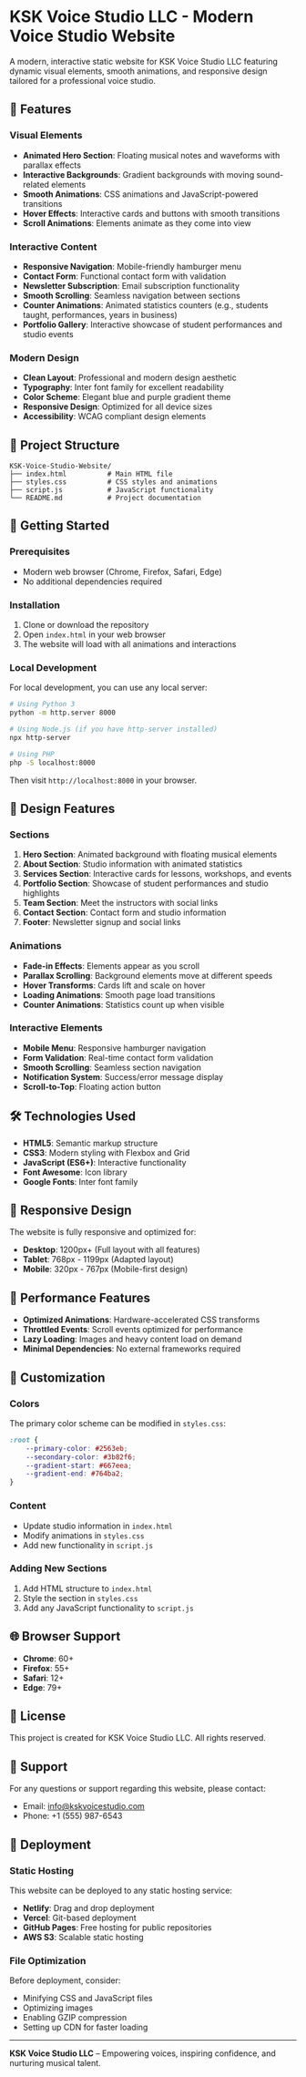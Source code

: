# KSK Voice Studio LLC - Modern Voice Studio Website

A modern, interactive static website for KSK Voice Studio LLC featuring dynamic visual elements, smooth animations, and responsive design tailored for a professional voice studio.

## 🌟 Features

### Visual Elements
- **Animated Hero Section**: Floating musical notes and waveforms with parallax effects
- **Interactive Backgrounds**: Gradient backgrounds with moving sound-related elements
- **Smooth Animations**: CSS animations and JavaScript-powered transitions
- **Hover Effects**: Interactive cards and buttons with smooth transitions
- **Scroll Animations**: Elements animate as they come into view

### Interactive Content
- **Responsive Navigation**: Mobile-friendly hamburger menu
- **Contact Form**: Functional contact form with validation
- **Newsletter Subscription**: Email subscription functionality
- **Smooth Scrolling**: Seamless navigation between sections
- **Counter Animations**: Animated statistics counters (e.g., students taught, performances, years in business)
- **Portfolio Gallery**: Interactive showcase of student performances and studio events

### Modern Design
- **Clean Layout**: Professional and modern design aesthetic
- **Typography**: Inter font family for excellent readability
- **Color Scheme**: Elegant blue and purple gradient theme
- **Responsive Design**: Optimized for all device sizes
- **Accessibility**: WCAG compliant design elements

## 📁 Project Structure

```
KSK-Voice-Studio-Website/
├── index.html          # Main HTML file
├── styles.css          # CSS styles and animations
├── script.js           # JavaScript functionality
└── README.md           # Project documentation
```

## 🚀 Getting Started

### Prerequisites
- Modern web browser (Chrome, Firefox, Safari, Edge)
- No additional dependencies required

### Installation
1. Clone or download the repository
2. Open `index.html` in your web browser
3. The website will load with all animations and interactions

### Local Development
For local development, you can use any local server:

```bash
# Using Python 3
python -m http.server 8000

# Using Node.js (if you have http-server installed)
npx http-server

# Using PHP
php -S localhost:8000
```

Then visit `http://localhost:8000` in your browser.

## 🎨 Design Features

### Sections
1. **Hero Section**: Animated background with floating musical elements
2. **About Section**: Studio information with animated statistics
3. **Services Section**: Interactive cards for lessons, workshops, and events
4. **Portfolio Section**: Showcase of student performances and studio highlights
5. **Team Section**: Meet the instructors with social links
6. **Contact Section**: Contact form and studio information
7. **Footer**: Newsletter signup and social links

### Animations
- **Fade-in Effects**: Elements appear as you scroll
- **Parallax Scrolling**: Background elements move at different speeds
- **Hover Transforms**: Cards lift and scale on hover
- **Loading Animations**: Smooth page load transitions
- **Counter Animations**: Statistics count up when visible

### Interactive Elements
- **Mobile Menu**: Responsive hamburger navigation
- **Form Validation**: Real-time contact form validation
- **Smooth Scrolling**: Seamless section navigation
- **Notification System**: Success/error message display
- **Scroll-to-Top**: Floating action button

## 🛠️ Technologies Used

- **HTML5**: Semantic markup structure
- **CSS3**: Modern styling with Flexbox and Grid
- **JavaScript (ES6+)**: Interactive functionality
- **Font Awesome**: Icon library
- **Google Fonts**: Inter font family

## 📱 Responsive Design

The website is fully responsive and optimized for:
- **Desktop**: 1200px+ (Full layout with all features)
- **Tablet**: 768px - 1199px (Adapted layout)
- **Mobile**: 320px - 767px (Mobile-first design)

## 🎯 Performance Features

- **Optimized Animations**: Hardware-accelerated CSS transforms
- **Throttled Events**: Scroll events optimized for performance
- **Lazy Loading**: Images and heavy content load on demand
- **Minimal Dependencies**: No external frameworks required

## 🔧 Customization

### Colors
The primary color scheme can be modified in `styles.css`:
```css
:root {
    --primary-color: #2563eb;
    --secondary-color: #3b82f6;
    --gradient-start: #667eea;
    --gradient-end: #764ba2;
}
```

### Content
- Update studio information in `index.html`
- Modify animations in `styles.css`
- Add new functionality in `script.js`

### Adding New Sections
1. Add HTML structure to `index.html`
2. Style the section in `styles.css`
3. Add any JavaScript functionality to `script.js`

## 🌐 Browser Support

- **Chrome**: 60+
- **Firefox**: 55+
- **Safari**: 12+
- **Edge**: 79+

## 📄 License

This project is created for KSK Voice Studio LLC. All rights reserved.

## 🤝 Support

For any questions or support regarding this website, please contact:
- Email: info@kskvoicestudio.com
- Phone: +1 (555) 987-6543

## 🚀 Deployment

### Static Hosting
This website can be deployed to any static hosting service:
- **Netlify**: Drag and drop deployment
- **Vercel**: Git-based deployment
- **GitHub Pages**: Free hosting for public repositories
- **AWS S3**: Scalable static hosting

### File Optimization
Before deployment, consider:
- Minifying CSS and JavaScript files
- Optimizing images
- Enabling GZIP compression
- Setting up CDN for faster loading

---

**KSK Voice Studio LLC** – Empowering voices, inspiring confidence, and nurturing musical talent. 